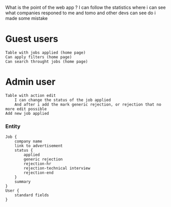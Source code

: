 What is the point of the web app ?
    I can follow the statistics where i can see what companies responed to me
    and tomo and other devs can see do i made some mistake
# Guest users   
    Table with jobs applied (home page)
    Can apply filters (home page)
    Can search throught jobs (home page)

# Admin user
    Table with action edit 
        I can change the status of the job applied 
        And after i add the mark generic rejection, or rejection that no more edit possible
    Add new job applied 

### Entity
    Job {
        company name
        link to advertisement
        status {
            applied
            generic rejection
            rejection-hr
            rejection-technical interview
            rejection-end
        }
        summary 
    }
    User {
        standard fields
    }
